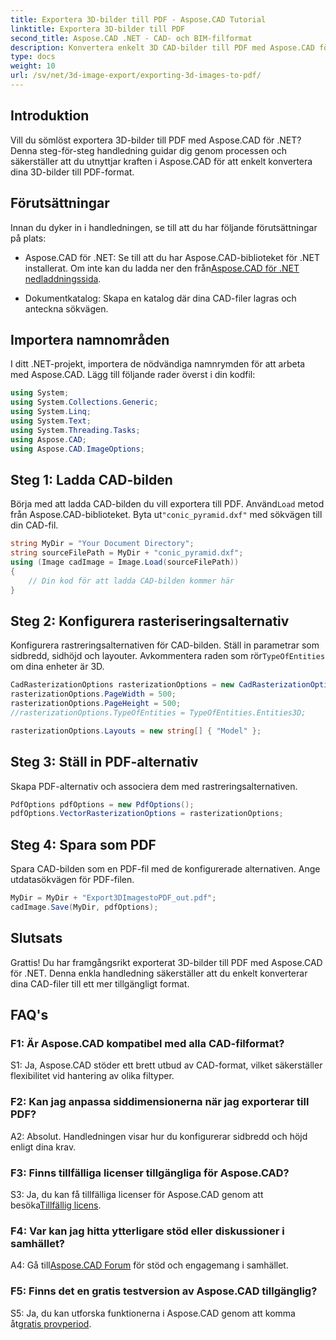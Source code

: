 ```yaml
---
title: Exportera 3D-bilder till PDF - Aspose.CAD Tutorial
linktitle: Exportera 3D-bilder till PDF
second_title: Aspose.CAD .NET - CAD- och BIM-filformat
description: Konvertera enkelt 3D CAD-bilder till PDF med Aspose.CAD för .NET. Följ vår steg-för-steg handledning för sömlös PDF-export.
type: docs
weight: 10
url: /sv/net/3d-image-export/exporting-3d-images-to-pdf/
---
```

## Introduktion

Vill du sömlöst exportera 3D-bilder till PDF med Aspose.CAD för .NET? Denna steg-för-steg handledning guidar dig genom processen och säkerställer att du utnyttjar kraften i Aspose.CAD för att enkelt konvertera dina 3D-bilder till PDF-format.

## Förutsättningar

Innan du dyker in i handledningen, se till att du har följande förutsättningar på plats:

-  Aspose.CAD för .NET: Se till att du har Aspose.CAD-biblioteket för .NET installerat. Om inte kan du ladda ner den från[Aspose.CAD för .NET nedladdningssida](https://releases.aspose.com/cad/net/).

- Dokumentkatalog: Skapa en katalog där dina CAD-filer lagras och anteckna sökvägen.

## Importera namnområden

I ditt .NET-projekt, importera de nödvändiga namnrymden för att arbeta med Aspose.CAD. Lägg till följande rader överst i din kodfil:

```csharp
using System;
using System.Collections.Generic;
using System.Linq;
using System.Text;
using System.Threading.Tasks;
using Aspose.CAD;
using Aspose.CAD.ImageOptions;
```

## Steg 1: Ladda CAD-bilden

 Börja med att ladda CAD-bilden du vill exportera till PDF. Använd`Load` metod från Aspose.CAD-biblioteket. Byta ut`"conic_pyramid.dxf"` med sökvägen till din CAD-fil.

```csharp
string MyDir = "Your Document Directory";
string sourceFilePath = MyDir + "conic_pyramid.dxf";
using (Image cadImage = Image.Load(sourceFilePath))
{
    // Din kod för att ladda CAD-bilden kommer här
}
```

## Steg 2: Konfigurera rasteriseringsalternativ

 Konfigurera rastreringsalternativen för CAD-bilden. Ställ in parametrar som sidbredd, sidhöjd och layouter. Avkommentera raden som rör`TypeOfEntities` om dina enheter är 3D.

```csharp
CadRasterizationOptions rasterizationOptions = new CadRasterizationOptions();
rasterizationOptions.PageWidth = 500;
rasterizationOptions.PageHeight = 500;
//rasterizationOptions.TypeOfEntities = TypeOfEntities.Entities3D;

rasterizationOptions.Layouts = new string[] { "Model" };
```

## Steg 3: Ställ in PDF-alternativ

Skapa PDF-alternativ och associera dem med rastreringsalternativen.

```csharp
PdfOptions pdfOptions = new PdfOptions();
pdfOptions.VectorRasterizationOptions = rasterizationOptions;
```

## Steg 4: Spara som PDF

Spara CAD-bilden som en PDF-fil med de konfigurerade alternativen. Ange utdatasökvägen för PDF-filen.

```csharp
MyDir = MyDir + "Export3DImagestoPDF_out.pdf";
cadImage.Save(MyDir, pdfOptions);
```

## Slutsats

Grattis! Du har framgångsrikt exporterat 3D-bilder till PDF med Aspose.CAD för .NET. Denna enkla handledning säkerställer att du enkelt konverterar dina CAD-filer till ett mer tillgängligt format.

## FAQ's

### F1: Är Aspose.CAD kompatibel med alla CAD-filformat?

S1: Ja, Aspose.CAD stöder ett brett utbud av CAD-format, vilket säkerställer flexibilitet vid hantering av olika filtyper.

### F2: Kan jag anpassa siddimensionerna när jag exporterar till PDF?

A2: Absolut. Handledningen visar hur du konfigurerar sidbredd och höjd enligt dina krav.

### F3: Finns tillfälliga licenser tillgängliga för Aspose.CAD?

S3: Ja, du kan få tillfälliga licenser för Aspose.CAD genom att besöka[Tillfällig licens](https://purchase.aspose.com/temporary-license/).

### F4: Var kan jag hitta ytterligare stöd eller diskussioner i samhället?

 A4: Gå till[Aspose.CAD Forum](https://forum.aspose.com/c/cad/19) för stöd och engagemang i samhället.

### F5: Finns det en gratis testversion av Aspose.CAD tillgänglig?

 S5: Ja, du kan utforska funktionerna i Aspose.CAD genom att komma åt[gratis provperiod](https://releases.aspose.com/).